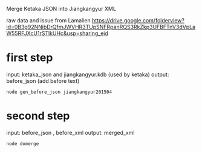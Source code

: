 Merge Ketaka JSON into Jiangkangyur XML

raw data and issue from Lamalien
https://drive.google.com/folderview?id=0B3g92NNibDrQfmJWVHR3TUpSNFRpanRQS3RkZkp3UFBFTnV3dVpLaW55RFJXcU1rSTlkUHc&usp=sharing_eid

first step
=====
input: ketaka_json  and jiangkangyur.kdb (used by ketaka)
output: before_json (add before text)

    node gen_before_json jiangkangyur201504 

second step
=====
input: before_json , before_xml
output: merged_xml 

    node domerge

